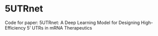 # 5UTRnet
Code for paper: 5UTRnet: A Deep Learning Model for Designing High-Efficiency 5’ UTRs in mRNA Therapeutics
